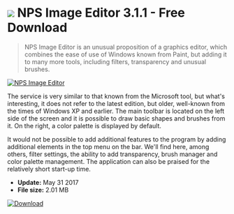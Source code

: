 # ![](https://cdn.softexe.net/static/icon/f/nps-image-editor-11004.png) NPS Image Editor 3.1.1 - Free Download

> NPS Image Editor is an unusual proposition of a graphics editor, which combines the ease of use of Windows known from Paint, but adding it to many more tools, including filters, transparency and unusual brushes.

[![NPS Image Editor](https:https://tse4.mm.bing.net/th?id=OIP.A-wzHZ3csPRUPNdImNum0AHaEo&pid=Api)](https://softexe.net/win/multimedia/graphics-design/nps-image-editor:ppRRd.html)

The service is very similar to that known from the Microsoft tool, but what's interesting, it does not refer to the latest edition, but older, well-known from the times of Windows XP and earlier. The main toolbar is located on the left side of the screen and it is possible to draw basic shapes and brushes from it. On the right, a color palette is displayed by default.
 
 It would not be possible to add additional features to the program by adding additional elements in the top menu on the bar. We'll find here, among others, filter settings, the ability to add transparency, brush manager and color palette management. The application can also be praised for the relatively short start-up time.


- **Update:** May 31 2017
- **File size:** 2.01 MB

[![Download](https://cdn.softexe.net/static/img/download.png)](https://softexe.net/win/multimedia/graphics-design/nps-image-editor:ppRRd.html)

